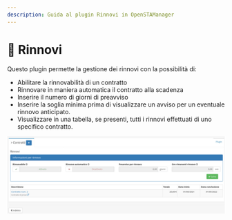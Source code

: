 ```yaml
---
description: Guida al plugin Rinnovi in OpenSTAManager
---
```


# 🔄 Rinnovi

Questo plugin permette la gestione dei rinnovi con la possibilità di:

* Abilitare la rinnovabilità di un contratto
* Rinnovare in maniera automatica il contratto alla scadenza
* Inserire il numero di giorni di preavviso
* Inserire la soglia minima prima di visualizzare un avviso per un eventuale rinnovo anticipato.
* Visualizzare in una tabella, se presenti, tutti i rinnovi effettuati di uno specifico contratto.

![](<../../../../../.gitbook/assets/image (317).png>)
